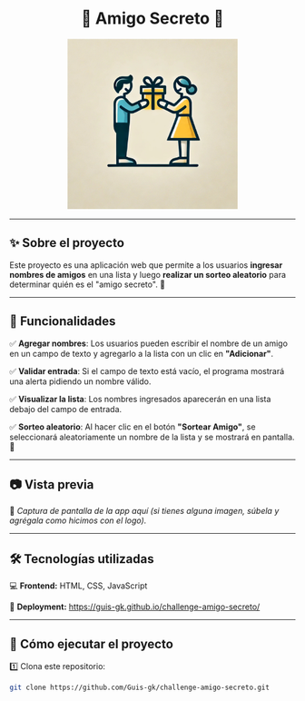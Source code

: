 <h1 align="center">🎁 Amigo Secreto 🎁</h1>

<p align="center">
  <img src="https://raw.githubusercontent.com/Guis-gk/challenge-amigo-secreto/refs/heads/main/assets/logo_amigo_secreto.png" alt="Amigo secreto" width="300">
</p>

---

## ✨ Sobre el proyecto  
Este proyecto es una aplicación web que permite a los usuarios **ingresar nombres de amigos** en una lista y luego **realizar un sorteo aleatorio** para determinar quién es el "amigo secreto". 🎉  

---

## 🚀 Funcionalidades  

✅ **Agregar nombres**: Los usuarios pueden escribir el nombre de un amigo en un campo de texto y agregarlo a la lista con un clic en **"Adicionar"**.  

✅ **Validar entrada**: Si el campo de texto está vacío, el programa mostrará una alerta pidiendo un nombre válido.  

✅ **Visualizar la lista**: Los nombres ingresados aparecerán en una lista debajo del campo de entrada.  

✅ **Sorteo aleatorio**: Al hacer clic en el botón **"Sortear Amigo"**, se seleccionará aleatoriamente un nombre de la lista y se mostrará en pantalla. 🎲  

---

## 📷 Vista previa  
🔹 *Captura de pantalla de la app aquí (si tienes alguna imagen, súbela y agrégala como hicimos con el logo).*  

---

## 🛠️ Tecnologías utilizadas  
💻 **Frontend:** HTML, CSS, JavaScript  

🚀 **Deployment:** https://guis-gk.github.io/challenge-amigo-secreto/

---

## 📌 Cómo ejecutar el proyecto  

1️⃣ Clona este repositorio:  
```bash
git clone https://github.com/Guis-gk/challenge-amigo-secreto.git

